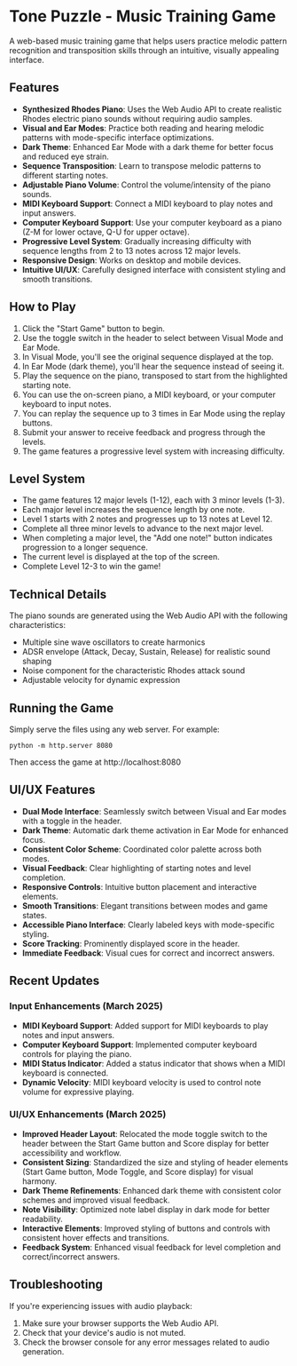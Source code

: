 # Tone Puzzle - Music Training Game

A web-based music training game that helps users practice melodic pattern recognition and transposition skills through an intuitive, visually appealing interface.

## Features

- **Synthesized Rhodes Piano**: Uses the Web Audio API to create realistic Rhodes electric piano sounds without requiring audio samples.
- **Visual and Ear Modes**: Practice both reading and hearing melodic patterns with mode-specific interface optimizations.
- **Dark Theme**: Enhanced Ear Mode with a dark theme for better focus and reduced eye strain.
- **Sequence Transposition**: Learn to transpose melodic patterns to different starting notes.
- **Adjustable Piano Volume**: Control the volume/intensity of the piano sounds.
- **MIDI Keyboard Support**: Connect a MIDI keyboard to play notes and input answers.
- **Computer Keyboard Support**: Use your computer keyboard as a piano (Z-M for lower octave, Q-U for upper octave).
- **Progressive Level System**: Gradually increasing difficulty with sequence lengths from 2 to 13 notes across 12 major levels.
- **Responsive Design**: Works on desktop and mobile devices.
- **Intuitive UI/UX**: Carefully designed interface with consistent styling and smooth transitions.

## How to Play

1. Click the "Start Game" button to begin.
2. Use the toggle switch in the header to select between Visual Mode and Ear Mode.
3. In Visual Mode, you'll see the original sequence displayed at the top.
4. In Ear Mode (dark theme), you'll hear the sequence instead of seeing it.
5. Play the sequence on the piano, transposed to start from the highlighted starting note.
6. You can use the on-screen piano, a MIDI keyboard, or your computer keyboard to input notes.
7. You can replay the sequence up to 3 times in Ear Mode using the replay buttons.
8. Submit your answer to receive feedback and progress through the levels.
9. The game features a progressive level system with increasing difficulty.

## Level System

- The game features 12 major levels (1-12), each with 3 minor levels (1-3).
- Each major level increases the sequence length by one note.
- Level 1 starts with 2 notes and progresses up to 13 notes at Level 12.
- Complete all three minor levels to advance to the next major level.
- When completing a major level, the "Add one note!" button indicates progression to a longer sequence.
- The current level is displayed at the top of the screen.
- Complete Level 12-3 to win the game!

## Technical Details

The piano sounds are generated using the Web Audio API with the following characteristics:
- Multiple sine wave oscillators to create harmonics
- ADSR envelope (Attack, Decay, Sustain, Release) for realistic sound shaping
- Noise component for the characteristic Rhodes attack sound
- Adjustable velocity for dynamic expression

## Running the Game

Simply serve the files using any web server. For example:

```
python -m http.server 8080
```

Then access the game at http://localhost:8080

## UI/UX Features

- **Dual Mode Interface**: Seamlessly switch between Visual and Ear modes with a toggle in the header.
- **Dark Theme**: Automatic dark theme activation in Ear Mode for enhanced focus.
- **Consistent Color Scheme**: Coordinated color palette across both modes.
- **Visual Feedback**: Clear highlighting of starting notes and level completion.
- **Responsive Controls**: Intuitive button placement and interactive elements.
- **Smooth Transitions**: Elegant transitions between modes and game states.
- **Accessible Piano Interface**: Clearly labeled keys with mode-specific styling.
- **Score Tracking**: Prominently displayed score in the header.
- **Immediate Feedback**: Visual cues for correct and incorrect answers.

## Recent Updates

### Input Enhancements (March 2025)

- **MIDI Keyboard Support**: Added support for MIDI keyboards to play notes and input answers.
- **Computer Keyboard Support**: Implemented computer keyboard controls for playing the piano.
- **MIDI Status Indicator**: Added a status indicator that shows when a MIDI keyboard is connected.
- **Dynamic Velocity**: MIDI keyboard velocity is used to control note volume for expressive playing.

### UI/UX Enhancements (March 2025)

- **Improved Header Layout**: Relocated the mode toggle switch to the header between the Start Game button and Score display for better accessibility and workflow.
- **Consistent Sizing**: Standardized the size and styling of header elements (Start Game button, Mode Toggle, and Score display) for visual harmony.
- **Dark Theme Refinements**: Enhanced dark theme with consistent color schemes and improved visual feedback.
- **Note Visibility**: Optimized note label display in dark mode for better readability.
- **Interactive Elements**: Improved styling of buttons and controls with consistent hover effects and transitions.
- **Feedback System**: Enhanced visual feedback for level completion and correct/incorrect answers.

## Troubleshooting

If you're experiencing issues with audio playback:
1. Make sure your browser supports the Web Audio API.
2. Check that your device's audio is not muted.
3. Check the browser console for any error messages related to audio generation. 